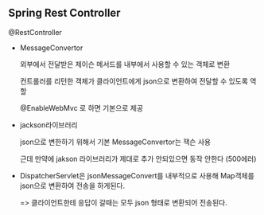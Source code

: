 ## Spring Rest Controller

@RestController



- MessageConvertor

  외부에서 전달받은 제이슨 메서드를 내부에서 사용할 수 있는 객체로 변환

  컨트롤러를 리턴한 객체가 클라이언트에게 json으로 변환하여 전달할 수 있도록 역할

  @EnableWebMvc 로 하면 기본으로 제공

  

- jackson라이브러리

  json으로 변한하기 위해서 기본 MessageConvertor는 잭슨 사용

  근데 만약에 jakson 라이브러리가 제대로 추가 안되있으면 동작 안한다 (500에러)



- DispatcherServlet은 jsonMessageConvert를 내부적으로 사용해 Map객체를 json으로 변환하여 전송을 하게된다.

  => 클라이언트한테 응답이 갈때는 모두 json 형태로 변환되어 전송된다. 
